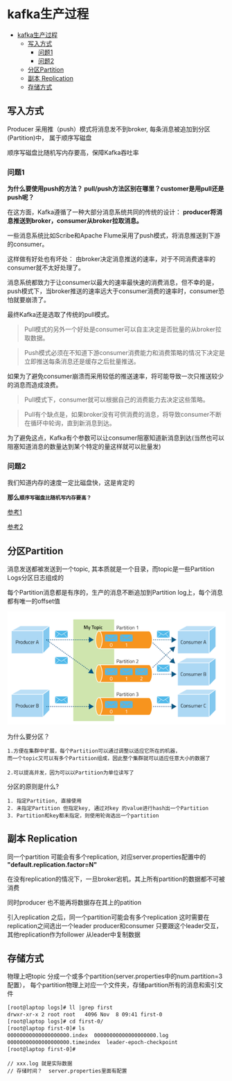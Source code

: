 # kafka生产过程
<!-- TOC -->

- [kafka生产过程](#kafka%e7%94%9f%e4%ba%a7%e8%bf%87%e7%a8%8b)
  - [写入方式](#%e5%86%99%e5%85%a5%e6%96%b9%e5%bc%8f)
    - [问题1](#%e9%97%ae%e9%a2%981)
    - [问题2](#%e9%97%ae%e9%a2%982)
  - [分区Partition](#%e5%88%86%e5%8c%bapartition)
  - [副本 Replication](#%e5%89%af%e6%9c%ac-replication)
  - [存储方式](#%e5%ad%98%e5%82%a8%e6%96%b9%e5%bc%8f)

<!-- /TOC -->

## 写入方式

Producer 采用推（push）模式将消息发不到broker, 每条消息被追加到分区(Partition)中，
属于顺序写磁盘

顺序写磁盘比随机写内存要高，保障Kafka吞吐率


### 问题1
**为什么要使用push的方法？ pull/push方法区别在哪里？customer是用pull还是push呢？**

在这方面，Kafka遵循了一种大部分消息系统共同的传统的设计：
**producer将消息推送到broker，consumer从broker拉取消息。**

一些消息系统比如Scribe和Apache Flume采用了push模式，将消息推送到下游的consumer。

这样做有好处也有坏处：
由broker决定消息推送的速率，对于不同消费速率的consumer就不太好处理了。

消息系统都致力于让consumer以最大的速率最快速的消费消息，但不幸的是，push模式下，当broker推送的速率远大于consumer消费的速率时，consumer恐怕就要崩溃了。

最终Kafka还是选取了传统的pull模式。

>Pull模式的另外一个好处是consumer可以自主决定是否批量的从broker拉取数据。

>Push模式必须在不知道下游consumer消费能力和消费策略的情况下决定是立即推送每条消息还是缓存之后批量推送。

如果为了避免consumer崩溃而采用较低的推送速率，将可能导致一次只推送较少的消息而造成浪费。

>Pull模式下，consumer就可以根据自己的消费能力去决定这些策略。

>Pull有个缺点是，如果broker没有可供消费的消息，将导致consumer不断在循环中轮询，直到新消息到达。

为了避免这点，Kafka有个参数可以让consumer阻塞知道新消息到达(当然也可以阻塞知道消息的数量达到某个特定的量这样就可以批量发)





### 问题2

我们知道内存的速度一定比磁盘快，这是肯定的

**那么`顺序写磁盘比随机写内存要高？`**

[参考1](https://cloud.tencent.com/developer/article/1448153)

[参考2](https://juejin.im/post/5b3af22bf265da62bd0dec2d)




## 分区Partition

消息发送都被发送到一个topic, 其本质就是一个目录，而topic是一些Partition Logs分区日志组成的

每个Partition消息都是有序的，生产的消息不断追加到Partition log上，每个消息都有唯一的offset值


![enter image description here](https://raw.githubusercontent.com/Syncma/Figurebed/master/img/1_ipMuwhEg-LO6wBCy1jlkpg.png)


为什么要分区？

```
1.方便在集群中扩展，每个Partition可以通过调整以适应它所在的机器，
而一个topic又可以有多个Partition组成，因此整个集群就可以适应任意大小的数据了

2.可以提高并发，因为可以以Partition为单位读写了
```

分区的原则是什么?
```
1. 指定Partition, 直接使用
2. 未指定Partition 但指定key, 通过对key 的value进行hash出一个Partition
3. Partition和key都未指定，则使用轮询选出一个partition
```




## 副本 Replication

同一个partition 可能会有多个replication, 对应server.properties配置中的
**"default.replication.factor=N"**

在没有replication的情况下，一旦broker宕机，其上所有partition的数据都不可被消费

同时producer 也不能再将数据存在其上的patition

引入replication 之后，同一个partition可能会有多个replication
这时需要在replication之间选出一个leader
producer和consumer 只要跟这个leader交互，其他replication作为follower 从leader中复制数据


## 存储方式

物理上吧topic 分成一个或多个partition(server.properties中的num.partition=3配置），
每个partition物理上对应一个文件夹，存储partition所有的消息和索引文件

```
[root@laptop logs]# ll |grep first
drwxr-xr-x 2 root root   4096 Nov  8 09:41 first-0
[root@laptop logs]# cd first-0/
[root@laptop first-0]# ls
00000000000000000000.index  00000000000000000000.log  00000000000000000000.timeindex  leader-epoch-checkpoint
[root@laptop first-0]#

// xxx.log 就是实际数据
// 存储时间？  server.properties里面有配置
```


